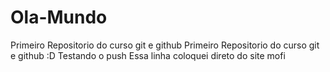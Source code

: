 # Ola-Mundo
 Primeiro Repositorio do curso git e github
 Primeiro Repositorio do curso git e github :D
 Testando o push
 Essa linha coloquei direto do site mofi
